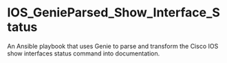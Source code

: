 # IOS_GenieParsed_Show_Interface_Status
An Ansible playbook that uses Genie to parse and transform the Cisco IOS show interfaces status command into documentation. 
